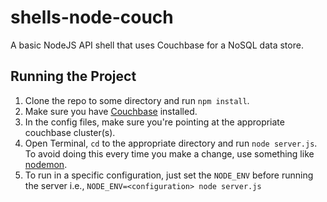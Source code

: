 # shells-node-couch
   A basic NodeJS API shell that uses Couchbase for a NoSQL data store.

## Running the Project
  1. Clone the repo to some directory and run `npm install`.
  2. Make sure you have [Couchbase](http://www.couchbase.com/nosql-databases/downloads) installed.
  3. In the config files, make sure you're pointing at the appropriate couchbase cluster(s).
  4. Open Terminal, `cd` to the appropriate directory and run `node server.js`.  To avoid doing
     this every time you make a change, use something like [nodemon](https://github.com/remy/nodemon).
  5. To run in a specific configuration, just set the `NODE_ENV` before running the server
     i.e., `NODE_ENV=<configuration> node server.js`